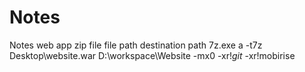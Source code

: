 # Notes
Notes web app
zip file 
                    file path      destination path
7z.exe a -t7z Desktop\website.war D:\workspace\Website -mx0 -xr!*git* -xr!mobirise

